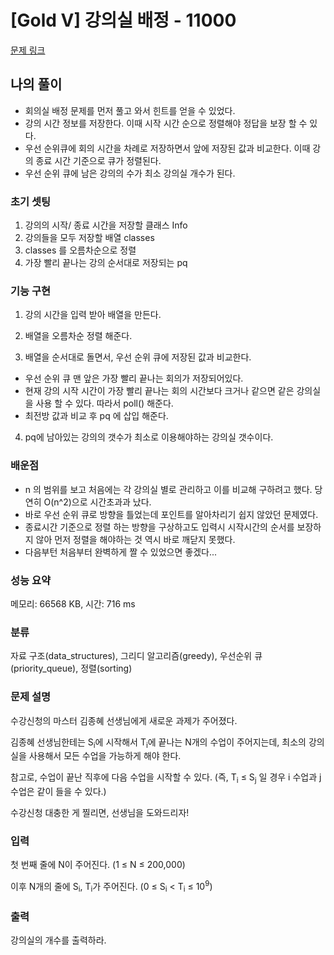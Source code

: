 # [Gold V] 강의실 배정 - 11000 
[문제 링크](https://www.acmicpc.net/problem/11000) 

## 나의 풀이

- 회의실 배정 문제를 먼저 풀고 와서 힌트를 얻을 수 있었다.
- 강의 시간 정보를 저장한다. 이때 시작 시간 순으로 정렬해야 정답을 보장 할 수 있다.
- 우선 순위큐에 회의 시간을 차례로 저장하면서 앞에 저장된 값과 비교한다. 이때 강의 종료 시간 기준으로 큐가 정렬된다.
- 우선 순위 큐에 남은 강의의 수가 최소 강의실 개수가 된다.

### **초기 셋팅**

1. 강의의 시작/ 종료 시간을 저장할 클래스 Info
2. 강의들을 모두 저장할 배열 classes
3. classes 를 오름차순으로 정렬
4. 가장 빨리 끝나는 강의 순서대로 저장되는 pq

### **기능 구현**

1. 강의 시간을 입력 받아 배열을 만든다.

2. 배열을 오름차순 정렬 해준다.

3. 배열을 순서대로 돌면서, 우선 순위 큐에 저장된 값과 비교한다.
  - 우선 순위 큐 맨 앞은 가장 빨리 끝나는 회의가 저장되어있다.
  - 현재 강의 시작 시간이 가장 빨리 끝나는 회의 시간보다 크거나 같으면 같은 강의실을 사용 할 수 있다. 따라서 poll() 해준다.
  - 최전방 값과 비교 후 pq 에 삽입 해준다.

4. pq에 남아있는 강의의 갯수가 최소로 이용해야하는 강의실 갯수이다.

### **배운점**
- n 의 범위를 보고 처음에는 각 강의실 별로 관리하고 이를 비교해 구하려고 했다. 당연히 O(n^2)으로 시간초과과 났다.
- 바로 우선 순위 큐로 방향을 틀었는데 포인트를 알아차리기 쉽지 않았던 문제였다.
- 종료시간 기준으로 정렬 하는 방향을 구상하고도 입력시 시작시간의 순서를 보장하지 않아 먼저 정렬을 해야하는 것 역시 바로 깨닫지 못했다.
- 다음부턴 처음부터 완벽하게 짤 수 있었으면 좋겠다...


### 성능 요약

메모리: 66568 KB, 시간: 716 ms

### 분류

자료 구조(data_structures), 그리디 알고리즘(greedy), 우선순위 큐(priority_queue), 정렬(sorting)

### 문제 설명

<p>수강신청의 마스터 김종혜 선생님에게 새로운 과제가 주어졌다. </p>

<p>김종혜 선생님한테는 S<sub>i</sub>에 시작해서 T<sub>i</sub>에 끝나는 N개의 수업이 주어지는데, 최소의 강의실을 사용해서 모든 수업을 가능하게 해야 한다. </p>

<p>참고로, 수업이 끝난 직후에 다음 수업을 시작할 수 있다. (즉, T<sub>i</sub> ≤ S<sub>j</sub> 일 경우 i 수업과 j 수업은 같이 들을 수 있다.)</p>

<p>수강신청 대충한 게 찔리면, 선생님을 도와드리자!</p>

### 입력 

 <p>첫 번째 줄에 N이 주어진다. (1 ≤ N ≤ 200,000)</p>

<p>이후 N개의 줄에 S<sub>i</sub>, T<sub>i</sub>가 주어진다. (0 ≤ S<sub>i</sub> < T<sub>i</sub> ≤ 10<sup>9</sup>)</p>

### 출력 

 <p>강의실의 개수를 출력하라.</p>

